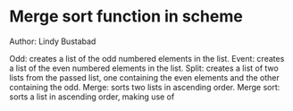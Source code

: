 # Merge sort function in scheme
Author: Lindy Bustabad

Odd: creates a list of the odd numbered elements in the list.
Event: creates a list of the even numbered elements in the list.
Split: creates a list of two lists from the passed list, one containing the even elements and the other containing the odd.
Merge: sorts two lists in ascending order.
Merge sort: sorts a list in ascending order, making use of 
